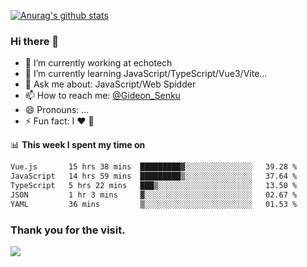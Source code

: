 [![Anurag's github stats](https://github-readme-stats.vercel.app/api?username=gideonsenku)](https://github.com/anuraghazra/github-readme-stats)
### Hi there 👋
- 🔭 I’m currently working at echotech
- 🌱 I’m currently learning JavaScript/TypeScript/Vue3/Vite...
- 💬 Ask me about: JavaScript/Web Spidder 
- 📫 How to reach me: [@Gideon_Senku](https://t.me/Gideon_Senku)
- 😄 Pronouns: ...
- ⚡ Fun fact: I ❤️ 🎵

📊 **This week I spent my time on**
<!--START_SECTION:waka-->

```txt
Vue.js       15 hrs 38 mins  █████████▓░░░░░░░░░░░░░░░   39.28 %
JavaScript   14 hrs 59 mins  █████████▒░░░░░░░░░░░░░░░   37.64 %
TypeScript   5 hrs 22 mins   ███▒░░░░░░░░░░░░░░░░░░░░░   13.50 %
JSON         1 hr 3 mins     ▓░░░░░░░░░░░░░░░░░░░░░░░░   02.67 %
YAML         36 mins         ▒░░░░░░░░░░░░░░░░░░░░░░░░   01.53 %
```

<!--END_SECTION:waka-->


### Thank you for the visit.
![](http://profile-counter.glitch.me/gideonsenku/count.svg)
<!--
**GideonSenku/GideonSenku** is a ✨ _special_ ✨ repository because its `README.md` (this file) appears on your GitHub profile.

Here are some ideas to get you started:

- 🔭 I’m currently working on ...
- 🌱 I’m currently learning ...
- 👯 I’m looking to collaborate on ...
- 🤔 I’m looking for help with ...
- 💬 Ask me about ...
- 📫 How to reach me: ...
- 😄 Pronouns: ...
- ⚡ Fun fact: ...
-->

